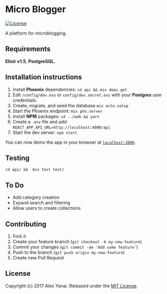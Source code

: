 # Micro Blogger

[![License](https://img.shields.io/badge/license-MIT-brightgreen.svg?style=flat)](https://github.com/AlexYanai/microblogger/blob/master/LICENSE.txt)

A platform for microblogging.

## Requirements
**Elixir v1.5**, **PostgreSQL**.

## Installation instructions

  1. Install **Phoenix** dependencies: `cd api && mix deps.get`
  2. Edit `/config/dev.exs` or `config/dev.secret.exs` with your **Postgres** user credentials.
  3. Create, migrate, and seed the database `mix ecto.setup`
  4. Start the Phoenix endpoint: `mix phx.server`
  5. Install **NPM** packages: `cd ../web && yarn`
  6. Create a `.env` file and add `REACT_APP_API_URL=http://localhost:4000/api`
  7. Start the dev server: `npm start`

You can now demo the app in your browser at [`localhost:3000`](http://localhost:3000).

## Testing

`cd api/ &&  mix test test/`

## To Do

- Add category creation
- Expand search and filtering
- Allow users to create collections

## Contributing

1. Fork it
2. Create your feature branch (`git checkout -b my-new-feature`)
3. Commit your changes (`git commit -am 'Add some feature'`)
4. Push to the branch (`git push origin my-new-feature`)
5. Create new Pull Request

## License

Copyright (c) 2017 Alex Yanai. Released under the [MIT License](http://opensource.org/licenses/MIT).